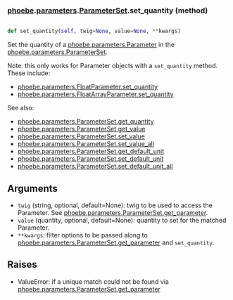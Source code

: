 ### [phoebe](phoebe.md).[parameters](phoebe.parameters.md).[ParameterSet](phoebe.parameters.ParameterSet.md).set_quantity (method)


```py

def set_quantity(self, twig=None, value=None, **kwargs)

```



Set the quantity of a [phoebe.parameters.Parameter](phoebe.parameters.Parameter.md) in the
[phoebe.parameters.ParameterSet](phoebe.parameters.ParameterSet.md).

Note: this only works for Parameter objects with a `set_quantity` method.
These include:
* [phoebe.parameters.FloatParameter.set_quantity](phoebe.parameters.FloatParameter.set_quantity.md)
* [phoebe.parameters.FloatArrayParameter.set_quantity](phoebe.parameters.FloatArrayParameter.set_quantity.md)

See also:
* [phoebe.parameters.ParameterSet.get_quantity](phoebe.parameters.ParameterSet.get_quantity.md)
* [phoebe.parameters.ParameterSet.get_value](phoebe.parameters.ParameterSet.get_value.md)
* [phoebe.parameters.ParameterSet.set_value](phoebe.parameters.ParameterSet.set_value.md)
* [phoebe.parameters.ParameterSet.set_value_all](phoebe.parameters.ParameterSet.set_value_all.md)
* [phoebe.parameters.ParameterSet.get_default_unit](phoebe.parameters.ParameterSet.get_default_unit.md)
* [phoebe.parameters.ParameterSet.set_default_unit](phoebe.parameters.ParameterSet.set_default_unit.md)
* [phoebe.parameters.ParameterSet.set_default_unit_all](phoebe.parameters.ParameterSet.set_default_unit_all.md)

Arguments
----------
* `twig` (string, optional, default=None): twig to be used to access
    the Parameter.  See [phoebe.parameters.ParameterSet.get_parameter](phoebe.parameters.ParameterSet.get_parameter.md).
* `value` (quantity, optional, default=None): quantity to set for the
    matched Parameter.
* `**kwargs`: filter options to be passed along to
    [phoebe.parameters.ParameterSet.get_parameter](phoebe.parameters.ParameterSet.get_parameter.md) and `set_quantity`.

Raises
--------
* ValueError: if a unique match could not be found via
    [phoebe.parameters.ParameterSet.get_parameter](phoebe.parameters.ParameterSet.get_parameter.md)

